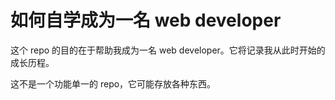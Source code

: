 # 如何自学成为一名 web developer

这个 repo 的目的在于帮助我成为一名 web developer。它将记录我从此时开始的成长历程。

这不是一个功能单一的 repo，它可能存放各种东西。
